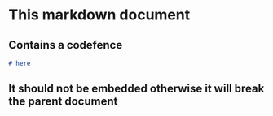 # This markdown document

## Contains a codefence

```md
# here
```

## It should not be embedded otherwise it will break the parent document
